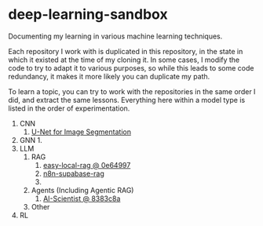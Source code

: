 # deep-learning-sandbox
Documenting my learning in various machine learning techniques.

Each repository I work with is duplicated in this repository, in the state in which it existed at the time of my cloning it. In some cases, I modify the code to try to adapt it to various purposes, so while this leads to some code redundancy, it makes it more likely you can duplicate my path.

To learn a topic, you can try to work with the repositories in the same order I did, and extract the same lessons. Everything here within a model type is listed in the order of experimentation.

1. CNN
    1. [U-Net for Image Segmentation](https://www.youtube.com/watch?v=HS3Q_90hnDg)
2. GNN
    1. 
3. LLM
    1. RAG
        1. [easy-local-rag @ 0e64997](https://github.com/AllAboutAI-YT/easy-local-rag)
        2. [n8n-supabase-rag](https://www.youtube.com/watch?v=PEI_ePNNfJQ)
        3. 
    2. Agents (Including Agentic RAG)
        1. [AI-Scientist @ 8383c8a](https://github.com/SakanaAI/AI-Scientist)
    3. Other
4. RL